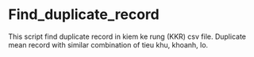 Find_duplicate_record
=====================
This script find duplicate record in kiem ke rung (KKR) csv file. Duplicate mean record with similar combination of tieu khu, khoanh, lo.
